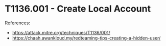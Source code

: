 # T1136.001 - Create Local Account

References:

- https://attack.mitre.org/techniques/T1136/001/
- https://chaah.awankloud.my/redteaming-tips-creating-a-hidden-user/